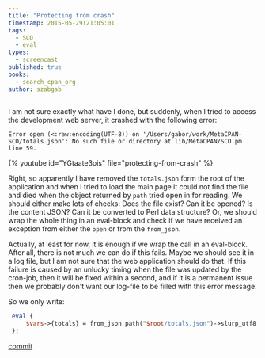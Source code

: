 ```yaml
---
title: "Protecting from crash"
timestamp: 2015-05-29T21:05:01
tags:
  - SCO
  - eval
types:
  - screencast
published: true
books:
  - search_cpan_org
author: szabgab
---
```



I am not sure exactly what have I done, but suddenly, when I tried to access the development web server,
it crashed with the following error:

```
Error open (<:raw:encoding(UTF-8)) on '/Users/gabor/work/MetaCPAN-SCO/totals.json': No such file or directory at lib/MetaCPAN/SCO.pm line 59.
```


{% youtube id="YGtaate3ois" file="protecting-from-crash" %}

Right, so apparently I have removed the `totals.json` form the root of the application and when I tried to load the main
page it could not find the file and died when the object returned by `path` tried open in for reading.
We should either make lots of checks: Does the file exist? Can it be opened? Is the content JSON? Can it be converted to Perl data structure?
Or, we should wrap the whole thing in an eval-block and check if we have received an exception
from either the `open` or from the `from_json`.

Actually, at least for now, it is enough if we wrap the call in an eval-block. After all, there is not much we
can do if this fails. Maybe we should see it in a log file, but I am not sure that the web application should do
that. If this failure is caused by an unlucky timing when the file was updated by the cron-job, then it will be fixed within a second,
and if it is a permanent issue then we probably don't want our log-file to be filled with this error message.

So we only write:

```perl
 eval {
     $vars->{totals} = from_json path("$root/totals.json")->slurp_utf8;
 };
```

[commit](https://github.com/szabgab/MetaCPAN-SCO/commit/9e94ab0c84d229f6fd1a7db1d55c03480b2fb723)


